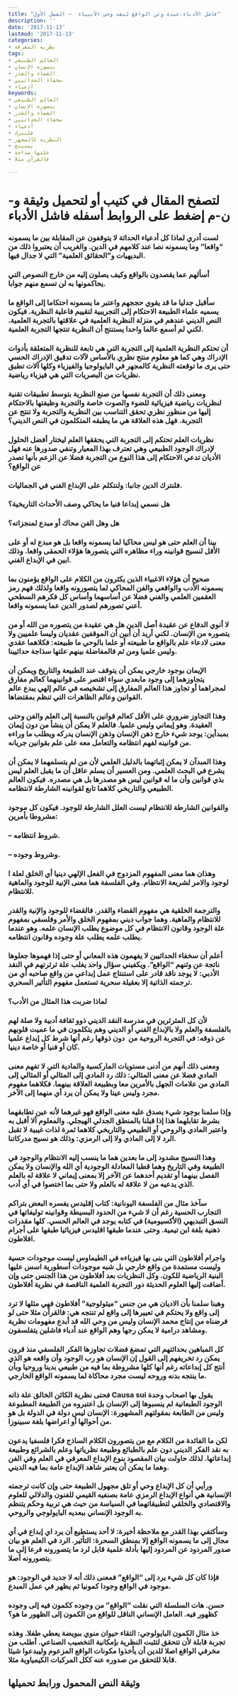 ```yaml
---
title: "فاشل الأدباء،عبدة وثن الواقع لنقد وحي الأنبياء  – الفصل الأول"
description: ''
date: '2017-11-13'
lastmod: '2017-11-13'
categories:
- نظرية المعرفة
tags:
- العالم الطبيعي
- يتصوره الإنسان
- القضاء والقدر
- سخفاء الحداثيين
- أدعياء
keywords:
- العالم الطبيعي
- يتصوره الإنسان
- القضاء والقدر
- سخفاء الحداثيين
- أدعياء
- فلنترك
- النظرية كالمجهر
- يستنتج
- علتها سذاجة
- فالقرآن مثلا

---
```

# **لتصفح المقال في كتيب أو لتحميل وثيقة و-ن-م إضغط على الروابط أسفله** **فاشل الأدباء**

### لست أدري لماذا كل أدعياء الحداثة لا يتوقفون عن المقابلة بين ما يسمونه “واقعا” وما يسمونه نصا عند كلامهم في الدين. والغريب أن يعتبروا ذلك من البديهيات و”الحقائق العلمية” التي لا جدال فيها.

### أسألهم عما يقصدون بالواقع وكيف يصلون إليه من خارج النصوص التي يحاكمونها به لن تسمع منهم جوابا.

### سأقبل جدليا ما قد يقوي حججهم واعتبر ما يسمونه احتكاما إلى الواقع ما يسميه علماء الطبيعة الاحتكام إلى التجريبية لتقييم فاعلية النظرية. فيكون النص الديني عندهم في منزلة النظرية العلمية في علاقتها بالتجربة العلمية. لكني لم أسمع عالما واحدا يستنتج أن النظرية تنتجها التجربة العلمية.

### أن تحتكم النظرية العلمية إلى التجربة التي هي تابعة للنظرية المتعلقة بأدوات الإدراك وهي كما هو معلوم منتج نظري بالأساس لآلات تدقيق الإدراك الحسي حتى يرى ما توقعته النظرية كالمجهر في البايولوجيا والفيزياء وكلها آلات تطبق نظريات من البصريات التي هي فيزياء رياضية.

### ومعنى ذلك أن التجربة نفسها من صنع النظرية بتوسط تطبيقات تقنية لنظريات رياضية فيزيائية للضوء والصوت خاصة والتجربة وظيفتها بالاحتكام إليها من منظور نظري تحقق التناسب بين النظرية والتجربة ولا تنتج عن التجربة. فهل هذه العلاقة هي ما يطبقه المتكلمون في النص الديني؟

### نظريات العلم تحتكم إلى التجربة التي يحققها العلم ليختار أفضل الحلول لإدراك الوجود الطبيعي وهي تعترف بهذا المعيار وتنفي صدورها عنه فهل الأديان تدعي الاحتكام إلى هذا النوع من التجربة فضلا عن الزعم بأنها تصدر عن الواقع؟

### فلنترك الدين جانبا: ولنتكلم على الإبداع الفني في الجماليات.

### هل نسمي إبداعا فنيا ما يحاكي وصف الأحداث التاريخية؟

### هل وهل الفن محاك أو مبدع لمنجزاته؟

### بينا أن العلم حتى هو ليس محاكيا لما يسمونه واقعا بل هو مبدع له أو على الأقل لنسيج قوانينه وراء مظاهره التي يتصورها هؤلاء الحمقى واقعا. وذلك ابين في الإبداع الفني.

### صحيح أن هؤلاء الاغبياء الذين يكثرون من الكلام على الواقع يؤمنون بما يسمونه الأدب والواقعي والفن المحاكي لما يتصورونه واقعا ولذلك فهم رمز العقمين العلمي والفني فضلا عن أساسهما وأساس كل فكرهم السطحي أعني تصورهم لصدور الدين عما يسمونه واقعا.

### لا أنوي الدفاع عن عقيدة أصل الدين هل هي عقيدة من يتصوره من الله أو من يتصوره من الإنسان. لكني أريد أن أبين أن الموقفين عقديان وليسا علميين ولا معنى لادعاء علم بالواقع ما طبيعته أو علما بالوحي ما طبيعته: فكلاهما عقدي وليس علميا ومن ثم فالمفاضلة بينهم علتها سذاجة حداثيينا.

### الإيمان بوجود خارجي يمكن أن يتوقف عند الطبيعة والتاريخ ويمكن أن يتجاوزهما إلى وجود مابعدي سواء اقتصر على قوانينهما كعالم مفارق لمجراهما أو تجاوز هذا العالم المفارق إلى تشخيصه في عالم إلهي يبدع عالم القوانين وعالم الظاهرات التي تنظم بمقتضاها.

### وهذا التجاوز ضروري على الأقل كعالم قوانين بالنسبة إلى العلم والفن وحتى العقيدة. وهو إيماني وليس علميا. فالعلم لا يمكن أن ينشأ من دون إيمان بمبدأين: يوجد شيء خارج ذهن الإنسان وذهن الإنسان يدركه ويطلب ما وراءه من قوانينه لفهم انتظامه والتعامل معه على علم بقوانين جريانه.

### وهذا المبدآن لا يمكن إثباتهما بالدليل العلمي لأن من لم يتسلمهما لا يمكن أن يشرع في البحث العلمي. ومن العسير أن يسلم عاقل أن ما يقبل العلم ليس بذي قوانين وأن ما له قوانين ليس هو مصدرها بل هي مصدره. فيكون العالم الطبيعي والتاريخي كلاهما تابع لقوانينه الشارطة لانتظامه.

### والقوانين الشارطة للانتظام ليست العلل الشارطة للوجود. فيكون كل موجود مشروطا بأمرين:

### – شروط انتظامه.

### – وشروط وجوده.

### وهذان هما معنى المفهوم المزدوج في الفعل الإلهي دينيا أي الخلق لعلة ا لوجود والامر لشريعة الانتظام. وفي الفلسفة هما معنى الإنية للوجود والماهية للانتظام.

### والترجمة الخلقية هي مفهوم القضاء والقدر. فالقضاء للوجود والإنية والقدر للانتظام والماهية. وهما جواب ديني بمفهوم الخلق والأمر وفلسفي بمفهوم علة الوجود وقانون الانتظام في كل موضوع يطلب الإنسان علمه. وهو عندما يطلب علمه يطلب علة وجوده وقانون انتظامه.

### أعلم أن سخفاء الحداثيين لا يفهمون هذه المعاني أو حتى إذا فهموها جعلوها ناتجة عن وثنهم “الواقع”. ويكفيني سؤال واحد يغلب علة ثرثرتهم في النقد الأدبي: لا يوجد ناقد قادر على استنتاج عمل إبداعي من واقع صاحبه أي من ترجمته الذاتية إلا بعقيلة سحرية تستعمل مفهوم التأثير السحري.

### لماذا ضربت هذا المثال من الأدب؟

### لأن كل المثرثرين في مدرسة النقد الديني ذوو ثقافة أدبية ولا صلة لهم بالفلسفة والعلم ولا بالإبداع الفني أو الديني وهم يتكلمون في ما عميت قلوبهم عن ذوقه: في التجربة الروحية من  دون ذوقها رغم أنها شرط كل إبداع علميا كان أو فنيا أو خاصة دينيا.

### ومعنى ذلك أنهم من أدنى مستويات الماركسية والمادية التي لا تفهم معنى المادي فضلا عن معنى المثالي: ذلك رد المادي إلى المثالي أو المثالي إلى المادي من علامات الجهل بالأمرين معا وبطبيعة العلاقة بينهما. فكلاهما مفهوم مجرد وليس عينا ولا يمكن أن يرد أي منهما إلى الآخر.

### وإذا سلمنا بوجود شيء يصدق عليه معنى الواقع فهو غيرهما لأنه عين تطابقهما بشرط تقابلهما هذا إذا قبلنا بالمنطق الجدلي الهيجلي. والمعلوم ألا أقبل به واعتبر المادي والروحي أو الطبيعي والتاريخي كلاهما ثمرة لذات غيبية لا تقبل الرد لا إلى المادي ولا إلى الرمزي: وذلك هو نسيج مدركاتنا.

### وهذا النسيج مشدود إلى ما بعدين هما ما ينسب إليه الانتظام والوجود في الطبيعة وفي التاريخ وهما قطبا المعادلة الوجودية أي الله والإنسان ولا يمكن الفصل بينهما أو تقديم أحدهما عن الآخر إلا بمعنى إيماني لا علاقة له بالعلم الذي يدعيه من لا علاقة له بالعلم ولا حتى بما اختصوا في أي أدب.

### سآخذ مثال من الفلسفة اليونانية: كتاب إقليدس يفسره البعض بتراكم التجارب الحسية رغم أن لا شيء من الحدود البسيطة وقوانينه توليفاتها في النسق التبديهي (الأكسيومية) في كتابه يوجد في العالم الحسي. كلها مقدرات ذهنية بلغة ابن تيمية. وحتى عندما طبقها اقليدس فيزيائيا طبقها على أجرام افلاطون.

### واجرام أفلاطون التي بنى بها فيزياءه في الطيماوس ليست موجودات حسية وليست مستمدة من واقع خارجي بل شبه موجودات أسطورية اسس عليها البنية الرياضية للكون. وكل النظريات بعد أفلاطون من هذا الجنس حتى وإن أضافت إليها العلوم الحديثة دور التجربة العلمية الناقصة في نظرية أفلاطون.

### وهبنا سلمنا بأن الاديان هي من جنس “ميثولوجية” أفلاطون فهي مثلها لا ترد إلى واقع ولا يحتكم في تعييرها إلى واقع لم تنتجه هي: فالقرآن مثلا حتى لو فرضناه من إنتاج محمد الإنسان وليس من وحي الله قد أبدع مفهومات نظرية ومشاهد درامية لا يمكن رجها وهم الواقع عند أدباء فاشلين يتفلسفون.

### كل المباهين بحداثتهم التي تمضغ فضلات تجاوزها الفكر الفلسفي منذ قرون يمكن رد تخريفهم إلى القول إن الإنسان هو رب الوجود وأن واقعه هو الذي أنتج كل إبداعاته رغم أنها كلها مشروطة بما فيه من طبيعي بدينا وروحيا وبأن ما ينتجه بدنه وروحه ليست مجرد محاكاة لما يسمونه الواقع الخارجي.

### فحتى نظرية الكائن الخالق علة ذاته Causa sui يقول بها اصحاب وحدة الوجود الطبعانية لم ينسبوها إلى الإنسان بل اعتبروه من الطبيعة المطبوعة وليس من الطابعة بمقولتهم المشهورة: الإنسان ليس دولة في الدولة بل هو من أحوالها أو اعراضها بلغة سبينوزا.

### لكن ما الفائدة من الكلام مع من يتصورون الكلام الساذج فكرا فلسفيا يدعون به نقد الفكر الديني دون علم بالطبائع وطبيعة نظرياتها وعلم بالشرائع وطبيعة إبداعاتها. لذلك حاولت بيان المقصود بنوع الإبداع المعرفي في العلم وفي الفن وهما ما يمكن أن يعتبر شاهد الإبداع عامة بما فيه الديني.

### ورأيي أن كل الإبداع وحي أو تلق مجهول الطبيعة حتى وإن كانت ترجمته الإنسانية هي أنواع الإبداع الرمزي عامة بصنفيه القيمي للفنون والدلالي للعلوم والاقتصادي والخلقي لتطبيقاتهما في السياسة من حيث هي تربية وحكم يتنظم به الوجود الإنساني ببعديه البايولوجي والروحي.

### وسأكتفي بهذا القدر مع ملاحظة أخيرة: لا أحد يستطيع أن يرد اي إبداع في أي مجال إلى ما يسمونه الواقع إلا بمنطق السحرة: التأثير. الرد في العلم هو بيان صدور المردود عن المردود إليها بأدلة علمية قابل لرد ما يتصورونه فرعا إلى ما يتصورونه أصلا.

### فإذا كان كل شيء يرد إلى “الواقع” فمعنى ذلك أنه لا جديد في الوجود: هو موجود في الواقع وجودا كمونيا ثم يظهر في عمل المبدع.

### حسن. هات السلسلة التي نقلت “الواقع” من وجوده ككمون فيه إلى وجوده كظهور فيه. العامل الإنساني الناقل للواقع من الكمون إلى الظهور ما هو؟

### خذ مثال الكمون البايولوجي: التقاء حيوان منوي ببويضة يعطي طفلا. وهذه تجربة قابلة لأن تتحقق لتثبت النظرية بإمكانية التخصيب الصناعي. أطلب من مخرفي الواقع اصلا للدين أن يأخذوا مكونات الواقع المزعوم وليبدعوا شيئا قابلا للتحقق من صدوره عنه ككل المركبات الكيمياوية مثلا.

## وثيقة النص المحمول ورابط تحميلها

###